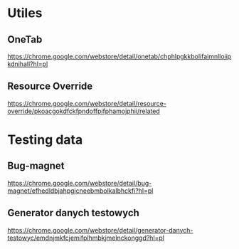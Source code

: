 # Utiles
## OneTab
https://chrome.google.com/webstore/detail/onetab/chphlpgkkbolifaimnlloiipkdnihall?hl=pl
## Resource Override
https://chrome.google.com/webstore/detail/resource-override/pkoacgokdfckfpndoffpifphamojphii/related
# Testing data
## Bug-magnet
https://chrome.google.com/webstore/detail/bug-magnet/efhedldbjahpgjcneebmbolkalbhckfi?hl=pl
## Generator danych testowych
https://chrome.google.com/webstore/detail/generator-danych-testowyc/emdnjmkfcjemifplhmbkjmelnckonggd?hl=pl
